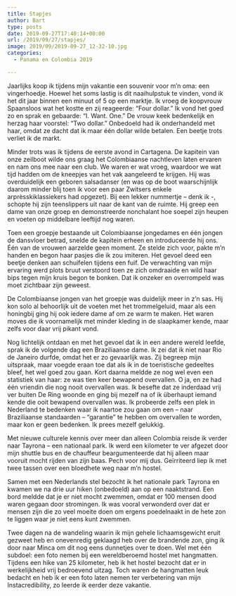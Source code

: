 ```yaml
---
title: Stapjes
author: Bart
type: posts
date: 2019-09-27T17:40:14+00:00
url: /2019/09/27/stapjes/
image: 2019/09/2019-09-27_12-32-10.jpg
categories:
  - Panama en Colombia 2019

---
```

Jaarlijks koop ik tijdens mijn vakantie een souvenir voor m&#8217;n oma: een vingerhoedje. Hoewel het soms lastig is dit naaihulpstuk te vinden, vond ik het dit jaar binnen een minuut of 5 op een marktje. Ik vroeg de koopvrouw Spaansloos wat het kostte en zij reageerde: &#8220;Four dollar.&#8221; Ik vond het goed zo en sprak en gebaarde: &#8220;I. Want. One.&#8221; De vrouw keek bedenkelijk en herzag haar voorstel: &#8220;Two dollar.&#8221; Onbedoeld had ik onderhandeld met haar, omdat ze dacht dat ik maar één dollar wilde betalen. Een beetje trots verliet ik de markt.

Minder trots was ik tijdens de eerste avond in Cartagena. De kapitein van onze zeilboot wilde ons graag het Colombiaanse nachtleven laten ervaren en nam ons mee naar een club. We waren er wat vroeg, waardoor we wat tijd hadden om de kneepjes van het vak aangeleerd te krijgen. Hij was overduidelijk een geboren salsadanser (en was op de boot waarschijnlijk daarom minder blij toen ik voor een paar Zwitsers enkele arprèsskiklassiekers had opgezet). Bij een lekker nummertje &#8211; denk ik -, schopte hij zijn teenslippers uit naar de kant van de ruimte. Hij greep een dame van onze groep en demonstreerde nonchalant hoe soepel zijn heupen en voeten op middelbare leeftijd nog waren.

Toen een groepje bestaande uit Colombiaanse jongedames en één jongen de dansvloer betrad, snelde de kapitein erheen en introduceerde hij ons. Één van de vrouwen aarzelde geen moment. Ze stelde zich voor, pakte m&#8217;n handen en begon haar pasjes die ik zou imiteren. Het gevoel deed een beetje denken aan schuifelen tijdens een fuif. De verwachting van mijn ervaring werd plots bruut verstoord toen ze zich omdraaide en wild haar bips tegen mijn kruis begon te bonken. Dat ik onzeker en overrompeld was moet zichtbaar zijn geweest.

De Colombiaanse jongen van het groepje was duidelijk meer in z&#8217;n sas. Hij kon solo al behoorlijk uit de voeten met het trommelgeluid, maar als een honingbij ging hij ook iedere dame af om ze warm te maken. Het waren moves die ik voornamelijk met minder kleding in de slaapkamer kende, maar zelfs voor daar vrij pikant vond.

Nog lichtelijk ontdaan en met het gevoel dat ik in een andere wereld leefde, sprak ik de volgende dag een Braziliaanse dame. Ik zei dat ik niet naar Rio de Janeiro durfde, omdat het er zo gevaarlijk was. Zij begreep mijn uitspraak, maar voegde eraan toe dat als ik in de toeristische gedeeltes bleef, het wel goed zou gaan. Kort daarna meldde ze nog wel even een statistiek van haar: ze was tien keer bewapend overvallen. O ja, en ze had één vriendin die nog nooit overvallen was. Ik besefte dat ze inderdaad vrij ver buiten De Ring woonde en ging bij mezelf na of ik überhaupt iemand kende die ooit bewapend overvallen was. Ik probeerde zelfs een plek in Nederland te bedenken waar ik naartoe zou gaan om een &#8211; naar Braziliaanse standaarden &#8211; &#8220;garantie&#8221; te hebben om overvallen te worden, maar kon er geen bedenken. Ik prees mezelf gelukkig.

Met nieuwe culturele kennis over meer dan alleen Colombia reisde ik verder naar Tayrona &#8211; een nationaal park. Ik werd een kilometer te ver afgezet door mijn shuttle bus en de chauffeur beargumenteerde dat hij alleen maar vooruit mocht rijden van zijn baas. Pech voor mij dus. Geïrriteerd liep ik met twee tassen over een bloedhete weg naar m&#8217;n hostel.

Samen met een Nederlands stel bezocht ik het nationale park Tayrona en kwamen we na drie uur hiken (onbedoeld) aan op een naaktstrand. Een bord meldde dat je er niet mocht zwemmen, omdat er 100 mensen dood waren gegaan door stromingen. Ik was vooral verwonderd over dat er mensen zijn die zo veel moeite doen om ergens poedelnaakt in de hete zon te liggen waar je niet eens kunt zwemmen.

Twee dagen na de wandeling waarin ik mijn gehele lichaamsgewicht eruit gezweet heb en onevenredig geklaagd heb over de brandende zon, ging ik door naar Minca om dit nog eens dunnetjes over te doen. Wel met één subdoel: een foto nemen bij een wereldberoemd hostel met hangmatten. Tijdens een hike van 25 kilometer, heb ik het hostel bezocht dat er in werkelijkheid vrij bedroevend uitzag. Toch waren de hangmatten leuk bedacht en heb ik er een foto laten nemen ter verbetering van mijn Instacredibility, zo leerde ik eerder deze vakantie.
